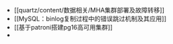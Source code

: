 - [[quartz/content/数据相关/MHA集群部署及故障转移]]
- [[MySQL：binlog复制过程中的错误跳过机制及其应用]]
- [[基于patroni搭建pg16高可用集群]]
- 